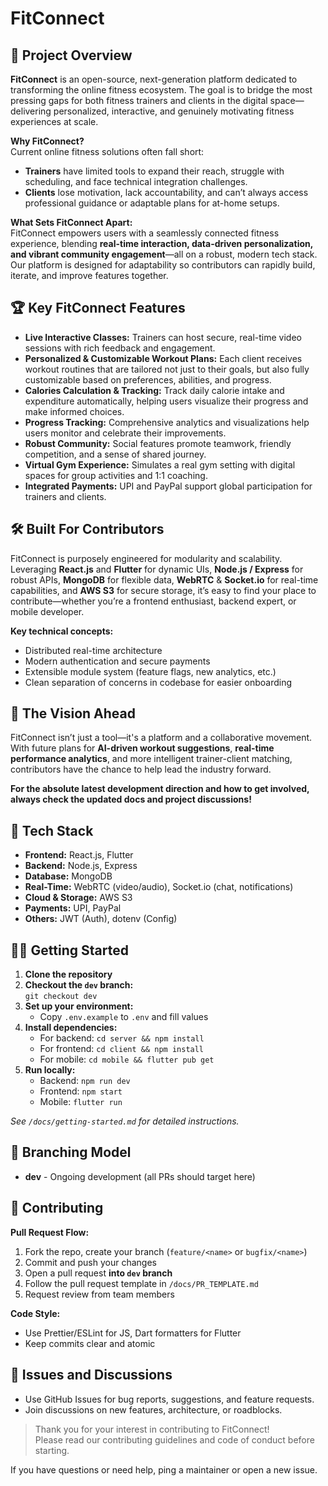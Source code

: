 # FitConnect

## 🚀 Project Overview

**FitConnect** is an open-source, next-generation platform dedicated to transforming the online fitness ecosystem. The goal is to bridge the most pressing gaps for both fitness trainers and clients in the digital space—delivering personalized, interactive, and genuinely motivating fitness experiences at scale.

**Why FitConnect?**  
Current online fitness solutions often fall short:
- **Trainers** have limited tools to expand their reach, struggle with scheduling, and face technical integration challenges.
- **Clients** lose motivation, lack accountability, and can’t always access professional guidance or adaptable plans for at-home setups.

**What Sets FitConnect Apart:**  
FitConnect empowers users with a seamlessly connected fitness experience, blending **real-time interaction, data-driven personalization, and vibrant community engagement**—all on a robust, modern tech stack. Our platform is designed for adaptability so contributors can rapidly build, iterate, and improve features together.

## 🏆 Key FitConnect Features

- **Live Interactive Classes:** Trainers can host secure, real-time video sessions with rich feedback and engagement.
- **Personalized & Customizable Workout Plans:** Each client receives workout routines that are tailored not just to their goals, but also fully customizable based on preferences, abilities, and progress.
- **Calories Calculation & Tracking:** Track daily calorie intake and expenditure automatically, helping users visualize their progress and make informed choices.
- **Progress Tracking:** Comprehensive analytics and visualizations help users monitor and celebrate their improvements.
- **Robust Community:** Social features promote teamwork, friendly competition, and a sense of shared journey.
- **Virtual Gym Experience:** Simulates a real gym setting with digital spaces for group activities and 1:1 coaching.
- **Integrated Payments:** UPI and PayPal support global participation for trainers and clients.

## 🛠️ Built For Contributors

FitConnect is purposely engineered for modularity and scalability. Leveraging **React.js** and **Flutter** for dynamic UIs, **Node.js / Express** for robust APIs, **MongoDB** for flexible data, **WebRTC** & **Socket.io** for real-time capabilities, and **AWS S3** for secure storage, it’s easy to find your place to contribute—whether you’re a frontend enthusiast, backend expert, or mobile developer.

**Key technical concepts:**  
- Distributed real-time architecture  
- Modern authentication and secure payments  
- Extensible module system (feature flags, new analytics, etc.)  
- Clean separation of concerns in codebase for easier onboarding

## 🌟 The Vision Ahead

FitConnect isn’t just a tool—it's a platform and a collaborative movement. With future plans for **AI-driven workout suggestions**, **real-time performance analytics**, and more intelligent trainer-client matching, contributors have the chance to help lead the industry forward.

**For the absolute latest development direction and how to get involved, always check the updated docs and project discussions!**

## 🔧 Tech Stack

- **Frontend:** React.js, Flutter
- **Backend:** Node.js, Express
- **Database:** MongoDB
- **Real-Time:** WebRTC (video/audio), Socket.io (chat, notifications)
- **Cloud & Storage:** AWS S3
- **Payments:** UPI, PayPal
- **Others:** JWT (Auth), dotenv (Config)

## 🧑‍💻 Getting Started

1. **Clone the repository**
2. **Checkout the `dev` branch:**  
   `git checkout dev`
3. **Set up your environment:**  
   - Copy `.env.example` to `.env` and fill values
4. **Install dependencies:**  
   - For backend: `cd server && npm install`
   - For frontend: `cd client && npm install`
   - For mobile: `cd mobile && flutter pub get`
5. **Run locally:**  
   - Backend: `npm run dev`
   - Frontend: `npm start`
   - Mobile: `flutter run`

*See `/docs/getting-started.md` for detailed instructions.*

## 🚦 Branching Model

- **dev** - Ongoing development (all PRs should target here)

## 🤝 Contributing

**Pull Request Flow:**
1. Fork the repo, create your branch (`feature/<name>` or `bugfix/<name>`)
2. Commit and push your changes
3. Open a pull request **into `dev` branch**
4. Follow the pull request template in `/docs/PR_TEMPLATE.md`
5. Request review from team members

**Code Style:**  
- Use Prettier/ESLint for JS, Dart formatters for Flutter
- Keep commits clear and atomic

## 📝 Issues and Discussions

- Use GitHub Issues for bug reports, suggestions, and feature requests.
- Join discussions on new features, architecture, or roadblocks.

> Thank you for your interest in contributing to FitConnect!  
> Please read our contributing guidelines and code of conduct before starting.

If you have questions or need help, ping a maintainer or open a new issue.
